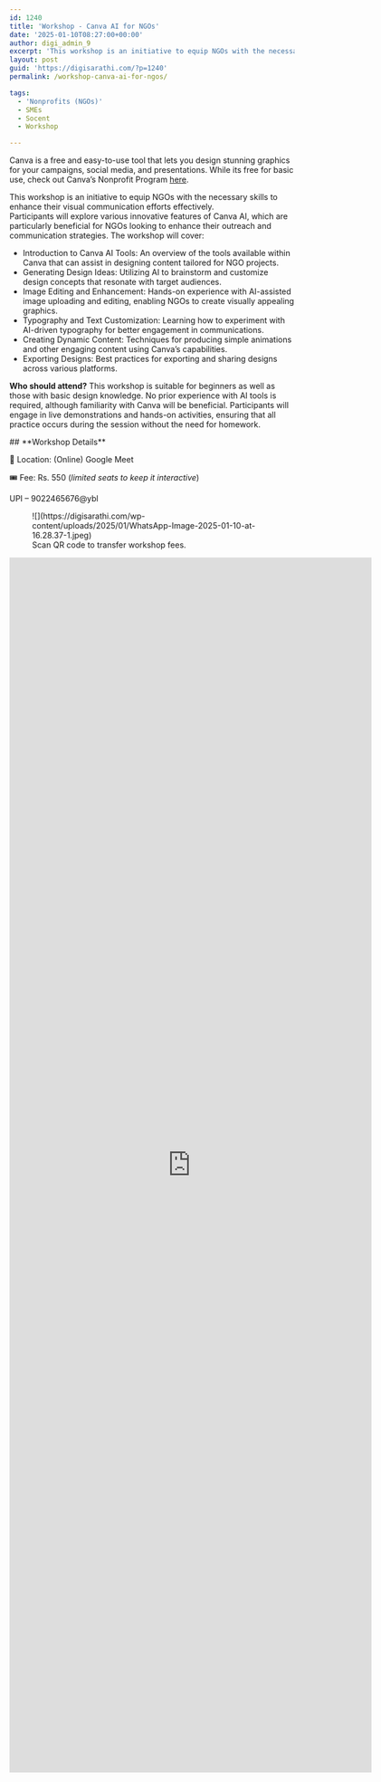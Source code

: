 ```yaml
---
id: 1240
title: 'Workshop - Canva AI for NGOs'
date: '2025-01-10T08:27:00+00:00'
author: digi_admin_9
excerpt: 'This workshop is an initiative to equip NGOs with the necessary skills to enhance their visual communication efforts effectively. '
layout: post
guid: 'https://digisarathi.com/?p=1240'
permalink: /workshop-canva-ai-for-ngos/

tags:
  - 'Nonprofits (NGOs)'
  - SMEs
  - Socent
  - Workshop

---
```


Canva is a free and easy-to-use tool that lets you design stunning graphics for your campaigns, social media, and presentations. While its free for basic use, check out Canva’s Nonprofit Program [​here​](https://www.canva.com/canva-for-nonprofits/).

<div class="wp-block-post-excerpt">This workshop is an initiative to equip NGOs with the necessary skills to enhance their visual communication efforts effectively.

</div>Participants will explore various innovative features of Canva AI, which are particularly beneficial for NGOs looking to enhance their outreach and communication strategies. The workshop will cover:

- Introduction to Canva AI Tools: An overview of the tools available within Canva that can assist in designing content tailored for NGO projects.
- Generating Design Ideas: Utilizing AI to brainstorm and customize design concepts that resonate with target audiences.
- Image Editing and Enhancement: Hands-on experience with AI-assisted image uploading and editing, enabling NGOs to create visually appealing graphics.
- Typography and Text Customization: Learning how to experiment with AI-driven typography for better engagement in communications.
- Creating Dynamic Content: Techniques for producing simple animations and other engaging content using Canva’s capabilities.
- Exporting Designs: Best practices for exporting and sharing designs across various platforms.

**Who should attend?** This workshop is suitable for beginners as well as those with basic design knowledge. No prior experience with AI tools is required, although familiarity with Canva will be beneficial. Participants will engage in live demonstrations and hands-on activities, ensuring that all practice occurs during the session without the need for homework.

<div class="wp-block-columns is-layout-flex wp-container-core-columns-is-layout-1 wp-block-columns-is-layout-flex"><div class="wp-block-column is-layout-flow wp-block-column-is-layout-flow" style="flex-basis:66.66%">## **Workshop Details**

📍 Location: (Online) Google Meet

🎟 Fee: Rs. 550 (_limited seats to keep it interactive_)

UPI – 9022465676@ybl

</div><div class="wp-block-column is-layout-flow wp-block-column-is-layout-flow" style="flex-basis:33.33%"><figure class="wp-block-image size-full">![](https://digisarathi.com/wp-content/uploads/2025/01/WhatsApp-Image-2025-01-10-at-16.28.37-1.jpeg)<figcaption class="wp-element-caption">Scan QR code to transfer workshop fees. </figcaption></figure></div></div><iframe frameborder="0" height="2148" loading="lazy" marginheight="0" marginwidth="20" src="https://docs.google.com/forms/d/e/1FAIpQLSfOLVteW2iDr3q9RwTuOSy5ixEYgx2smeFzQWDZjieWjMwDPw/viewform?embedded=true" width="640">Loading…</iframe>

